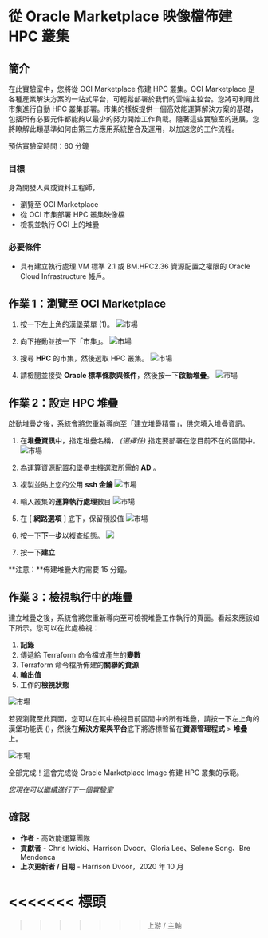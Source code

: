 # 從 Oracle Marketplace 映像檔佈建 HPC 叢集

## 簡介

在此實驗室中，您將從 OCI Marketplace 佈建 HPC 叢集。OCI Marketplace 是各種產業解決方案的一站式平台，可輕鬆部署於我們的雲端主控台。您將可利用此市集進行自動 HPC 叢集部署。市集的樣板提供一個高效能運算解決方案的基礎，包括所有必要元件都能夠以最少的努力開始工作負載。隨著這些實驗室的進展，您將瞭解此類基準如何由第三方應用系統整合及運用，以加速您的工作流程。

預估實驗室時間：60 分鐘

### 目標

身為開發人員或資料工程師，

*   瀏覽至 OCI Marketplace
*   從 OCI 市集部署 HPC 叢集映像檔
*   檢視並執行 OCI 上的堆疊

### 必要條件

*   具有建立執行處理 VM 標準 2.1 或 BM.HPC2.36 資源配置之權限的 Oracle Cloud Infrastructure 帳戶。

## 作業 1：瀏覽至 OCI Marketplace

1.  按一下左上角的漢堡菜單 (1)。 ![市場](images/click_hamburger.png)
    
2.  向下捲動並按一下「市集」。 ![市場](images/click_marketplace.png)
    
3.  搜尋 **HPC** 的市集，然後選取 HPC 叢集。 ![市場](images/marketplace.png)
    
4.  請檢閱並接受 **Oracle 標準條款與條件**，然後按一下**啟動堆疊**。 ![市場](images/launch_stack.png)
    

## 作業 2：設定 HPC 堆疊

啟動堆疊之後，系統會將您重新導向至「建立堆疊精靈」，供您填入堆疊資訊。

1.  在**堆疊資訊**中，指定堆疊名稱， _(選擇性)_ 指定要部署在您目前不在的區間中。 ![市場](images/stack_p1.png)
    
2.  為運算資源配置和堡壘主機選取所需的 **AD** 。
    
3.  複製並貼上您的公用 **ssh 金鑰** ![市場](images/stack_p2_1.png)
    
4.  輸入叢集的**運算執行處理**數目 ![市場](images/stack_p2_2.png)
    
5.  在 \[ **網路選項** \] 底下，保留預設值 ![市場](images/stack_p2_3.png)
    
6.  按一下**下一步**以複查組態。 ![](./images/stack_p3.png)
    
7.  按一下**建立**
    

**注意：**佈建堆疊大約需要 15 分鐘。

## 作業 3：檢視執行中的堆疊

建立堆疊之後，系統會將您重新導向至可檢視堆疊工作執行的頁面。看起來應該如下所示。您可以在此處檢視：

1.  **記錄**
2.  傳遞給 Terraform 命令檔或產生的**變數**
3.  Terraform 命令檔所佈建的**關聯的資源**
4.  **輸出值**
5.  工作的**檢視狀態**

![市場](images/stack_detail_provisioning.png)

若要瀏覽至此頁面，您可以在其中檢視目前區間中的所有堆疊，請按一下左上角的漢堡功能表 ()，然後在**解決方案與平台**底下將游標暫留在**資源管理程式** > **堆疊**上。

![市場](images/nav_resource_manager.png)

全部完成！這會完成從 Oracle Marketplace Image 佈建 HPC 叢集的示範。

_您現在可以繼續進行下一個實驗室_

## 確認

*   **作者** - 高效能運算團隊
*   **貢獻者** - Chris Iwicki、Harrison Dvoor、Gloria Lee、Selene Song、Bre Mendonca
*   **上次更新者 / 日期** - Harrison Dvoor，2020 年 10 月

# <<<<<<< 標頭

> > > > > > > 上游 / 主軸